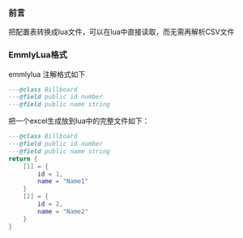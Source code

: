 ### 前言

把配置表转换成lua文件，可以在lua中直接读取，而无需再解析CSV文件

### EmmlyLua格式

emmlylua 注解格式如下

```lua
---@class Billboard
---@field public id number
---@field public name string
```



把一个excel生成放到lua中的完整文件如下：

```lua
---@class Billboard
---@field public id number
---@field public name string
return {
	[1] = {
		id = 1,
		name = "Name1"
    }
	[2] = {
		id = 2,
		name = "Name2"
    }
}    
```


